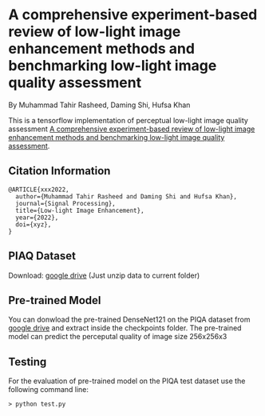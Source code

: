# A comprehensive experiment-based review of low-light image enhancement methods and benchmarking low-light image quality assessment
By Muhammad Tahir Rasheed, Daming Shi, Hufsa Khan

This is a tensorflow implementation of perceptual low-light image quality assessment [A comprehensive experiment-based review of low-light image enhancement methods and
benchmarking low-light image quality assessment](https://pages.github.com/).

## Citation Information
```
@ARTICLE{xxx2022,
  author={Muhammad Tahir Rasheed and Daming Shi and Hufsa Khan},
  journal={Signal Processing}, 
  title={Low-light Image Enhancement}, 
  year={2022},
  doi={xyz},
}
```

## PIAQ Dataset
Download: [google drive](https://drive.google.com/file/d/1cJOUB2dp95fOyp55-7onj4Nnz65MwswJ/view?usp=sharing) (Just unzip data to current folder)

## Pre-trained Model
You can donwload the pre-trained DenseNet121 on the PIQA dataset from [google drive](https://drive.google.com/file/d/1Vh92wkYLVMSg6d1JNfpwO3Wjs__dIdqu/view?usp=sharing) and extract inside the checkpoints folder.
The pre-trained model can predict the perceputal quality of image size 256x256x3

## Testing
For the evaluation of pre-trained model on the PIQA test dataset use the following command line: 
```
> python test.py
```




